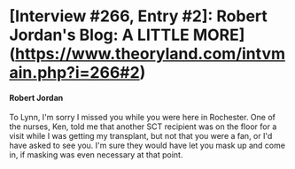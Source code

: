 # [Interview #266, Entry #2]: Robert Jordan's Blog: A LITTLE MORE](https://www.theoryland.com/intvmain.php?i=266#2)

#### Robert Jordan

To Lynn, I'm sorry I missed you while you were here in Rochester. One of the nurses, Ken, told me that another SCT recipient was on the floor for a visit while I was getting my transplant, but not that you were a fan, or I'd have asked to see you. I'm sure they would have let you mask up and come in, if masking was even necessary at that point.

